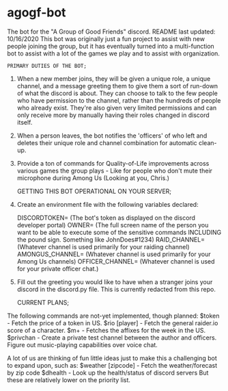 # agogf-bot
The bot for the "A Group of Good Friends" discord.
README last updated: 10/16/2020
This bot was originally just a fun project to assist with new people joining the group, but it has eventually turned into a multi-function bot to assist with a lot of the games we play and to assist with organization.

    PRIMARY DUTIES OF THE BOT;
1. When a new member joins, they will be given a unique role, a unique channel, and a message greeting them to give them a sort of run-down of what the discord is about. They can choose to talk to the few people who have permission to the channel, rather than the hundreds of people who already exist. They're also given very limited permissions and can only receive more by manually having their roles changed in discord itself.
2. When a person leaves, the bot notifies the 'officers' of who left and deletes their unique role and channel combination for automatic clean-up. 
3. Provide a ton of commands for Quality-of-Life improvements across various games the group plays - Like for people who don't mute their microphone during Among Us (Looking at you, Chris.)


    GETTING THIS BOT OPERATIONAL ON YOUR SERVER;
    
1. Create an environment file with the following variables declared:

    DISCORDTOKEN= (The bot's token as displayed on the discord developer portal)
    OWNER= (The full screen name of the person you want to be able to execute some of the sensitive commands INCLUDING the pound sign. Something like JohnDoes#1234)
    RAID_CHANNEL= (Whatever channel is used primarily for your raiding channel)
    AMONGUS_CHANNEL= (Whatever channel is used primarily for your Among Us channels)
    OFFICER_CHANNEL= (Whatever channel is used for your private officer chat.)

2. Fill out the greeting you would like to have when a stranger joins your discord in the discord.py file. This is currently redacted from this repo.

    CURRENT PLANS;

The following commands are not-yet implemented, though planned:
    $token - Fetch the price of a token in US.
    $rio [player] - Fetch the general raider.io score of a character.
    $m+ - Fetches the affixes for the week in the US.
    $privchan - Create a private test channel between the author and officers.
    Figure out music-playing capabilities over voice chat. 

A lot of us are thinking of fun little ideas just to make this a challenging bot to expand upon, such as:
    $weather [zipcode] - Fetch the weather/forecast by zip code
    $dhealth - Look up the health/status of discord servers
But these are relatively lower on the priority list. 

